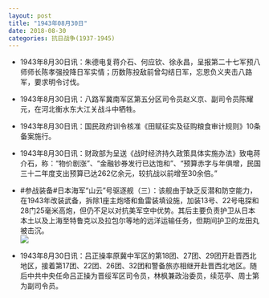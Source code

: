 ```yaml
---
layout: post
title: "1943年08月30日"
date: 2018-08-30
categories: 抗日战争(1937-1945)
---
```


<meta name="referrer" content="no-referrer" />

- 1943年8月30日讯：朱德电复蒋介石、何应钦、徐永昌，呈报第二十七军预八师师长陈孝强投降日军实情；历数陈投敌前曾勾结日军，忘恩负义夹击八路军，要求明令讨伐。 

- 1943年8月30日讯：八路军冀南军区第五分区司令员赵义京、副司令员陈耀元，在河北衡水东大江关战斗中牺牲。 

- 1943年8月30日讯：国民政府训令核准《田赋征实及征购粮食审计规则》10条备案施行。 

- 1943年8月30日讯：财政部为呈送《战时经济持久政策具体实施办法》致电蒋介石，称：“物价剧涨”、“金融钞券发行已达饱和”、“预算赤字与年俱增，民国三十二年度支出预算已达262亿余元，较抗战以前增至30余倍。” 

- #参战装备#日本海军“山云”号驱逐舰（三）：该舰由于缺乏反潜和防空能力，在1943年改装武备，拆除1座主炮塔和鱼雷装填设施，加装13号、22号电探和28门25毫米高炮，但仍不足以对抗美军空中优势。其后主要负责护卫从日本本土以及上海至特鲁克以及拉包尔等地的远洋运输任务，但期间护卫的龙田丸被击沉。 <br/><img src="https://wx4.sinaimg.cn/large/aca367d8ly1furhxj8pefj20da05wwfe.jpg" />

- 1943年8月30日讯：吕正操率原冀中军区的第18团、27团、29团开赴晋西北地区，接着第17团、22团、26团、32团和警备旅亦相继开赴晋西北地区。随后中共中央任命吕正操为晋绥军区司令员，林枫兼政治委员，续范亭、周士第为副司令员。 

